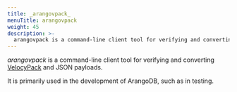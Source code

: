 ```yaml
---
title: _arangovpack_
menuTitle: arangovpack
weight: 45
description: >-
  arangovpack is a command-line client tool for verifying and converting VelocyPack and JSON
---
```

_arangovpack_ is a command-line client tool for verifying and converting
[VelocyPack](http://github.com/arangodb/velocypack) and JSON
payloads.

It is primarily used in the development of ArangoDB, such as in testing.
